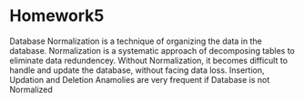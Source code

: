 # Homework5
Database Normalization is a technique of organizing the data in the database.
Normalization is a systematic approach of decomposing tables to eliminate data redundencey.
Without Normalization, it becomes difficult to handle and update the database, without facing data loss. 
Insertion, Updation and Deletion Anamolies are very frequent if Database is not Normalized
